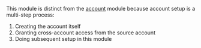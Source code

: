 This module is distinct from the [account](../account/) module because account setup is a multi-step process:

1. Creating the account itself
1. Granting cross-account access from the source account
1. Doing subsequent setup in this module
